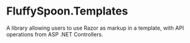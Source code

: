 # FluffySpoon.Templates
A library allowing users to use Razor as markup in a template, with API operations from ASP .NET Controllers.
